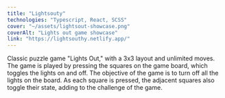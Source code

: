 ```yaml
---
title: "Lightsouty"
technologies: "Typescript, React, SCSS"
cover: "~/assets/lightsout-showcase.png"
coverAlt: "Lights out game showcase"
link: "https://lightsouthy.netlify.app/"
---
```

Classic puzzle game "Lights Out," with a 3x3 layout and unlimited moves. The game is played by pressing the squares on the game board, which toggles the lights on and off. The objective of the game is to turn off all the lights on the board. As each square is pressed, the adjacent squares also toggle their state, adding to the challenge of the game.
